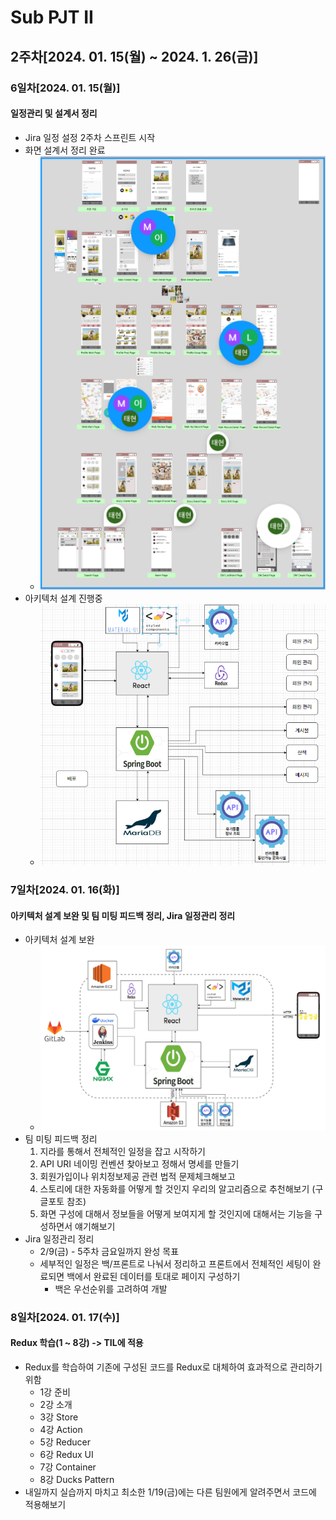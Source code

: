 # Sub PJT II

## 2주차[2024. 01. 15(월) ~ 2024. 1. 26(금)]

### 6일차[2024. 01. 15(월)]

#### 일정관리 및 설계서 정리
- Jira 일정 설정 2주차 스프린트 시작
- 화면 설계서 정리 완료
  - ![image](Figma.PNG)
- 아키텍처 설계 진행중
  - ![image](Architecture.PNG)

### 7일차[2024. 01. 16(화)]

#### 아키텍처 설계 보완 및 팀 미팅 피드백 정리, Jira 일정관리 정리
- 아키텍처 설계 보완
  - ![image](Architecture2.PNG)
- 팀 미팅 피드백 정리
  1. 지라를 통해서 전체적인 일정을 잡고 시작하기
  2. API URI 네이밍 컨벤션 찾아보고 정해서 명세를 만들기
  3. 회원가입이나 위치정보제공 관련 법적 문제체크해보고
  4. 스토리에 대한 자동화를 어떻게 할 것인지 우리의 알고리즘으로 추천해보기 (구글포토 참조)
  5. 화면 구성에 대해서 정보들을 어떻게 보여지게 할 것인지에 대해서는 기능을 구성하면서 얘기해보기
- Jira 일정관리 정리
  - 2/9(금) - 5주차 금요일까지 완성 목표
  - 세부적인 일정은 백/프론트로 나눠서 정리하고 프론트에서 전체적인 세팅이 완료되면 백에서 완료된 데이터를 토대로 페이지 구성하기
    - 백은 우선순위를 고려하여 개발

### 8일차[2024. 01. 17(수)]

#### Redux 학습(1 ~ 8강) -> TIL에 적용
- Redux를 학습하여 기존에 구성된 코드를 Redux로 대체하여 효과적으로 관리하기 위함
  - 1강 준비
  - 2강 소개
  - 3강 Store
  - 4강 Action
  - 5강 Reducer
  - 6강 Redux UI
  - 7강 Container
  - 8강 Ducks Pattern
- 내일까지 실습까지 마치고 최소한 1/19(금)에는 다른 팀원에게 알려주면서 코드에 적용해보기